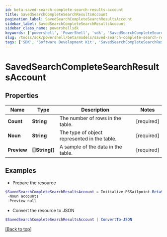 ```yaml
---
id: beta-saved-search-complete-search-results-account
title: SavedSearchCompleteSearchResultsAccount
pagination_label: SavedSearchCompleteSearchResultsAccount
sidebar_label: SavedSearchCompleteSearchResultsAccount
sidebar_class_name: powershellsdk
keywords: ['powershell', 'PowerShell', 'sdk', 'SavedSearchCompleteSearchResultsAccount', 'BetaSavedSearchCompleteSearchResultsAccount'] 
slug: /tools/sdk/powershell/beta/models/saved-search-complete-search-results-account
tags: ['SDK', 'Software Development Kit', 'SavedSearchCompleteSearchResultsAccount', 'BetaSavedSearchCompleteSearchResultsAccount']
---
```



# SavedSearchCompleteSearchResultsAccount

## Properties

Name | Type | Description | Notes
------------ | ------------- | ------------- | -------------
**Count** | **String** | The number of rows in the table. | [required]
**Noun** | **String** | The type of object represented in the table. | [required]
**Preview** | **[]String[]** | A sample of the data in the table. | [required]

## Examples

- Prepare the resource
```powershell
$SavedSearchCompleteSearchResultsAccount = Initialize-PSSailpoint.BetaSavedSearchCompleteSearchResultsAccount  -Count 3 `
 -Noun accounts `
 -Preview null
```

- Convert the resource to JSON
```powershell
$SavedSearchCompleteSearchResultsAccount | ConvertTo-JSON
```


[[Back to top]](#) 

